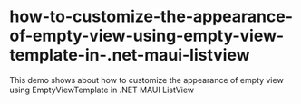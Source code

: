 # how-to-customize-the-appearance-of-empty-view-using-empty-view-template-in-.net-maui-listview
This demo shows about how to customize the appearance of empty view using EmptyViewTemplate in .NET MAUI ListView
